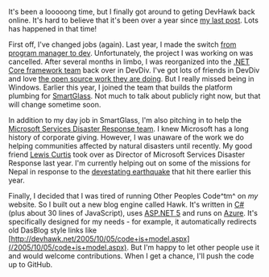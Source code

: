 It's been a looooong time, but I finally got around to geting DevHawk
back online. It's hard to believe that it's been over a year since 
[my last post](/blog/2014/4/26/yet-more-change-for-the-capitals). 
Lots has happened in that time!

First off, I've changed jobs (again). Last year, I made the switch
[from program manager to dev](/blog/2014/2/14/putting-the-dev-back-in-devhawk). 
Unfortunately, the project I was working on was cancelled. After several months in limbo,
I was reorganized into the [.NET Core framework team](http://dotnet.github.io/core/) 
back over in DevDiv. I've got lots of friends in DevDiv and love
[the open source work they are doing](https://github.com/dotnet/corefx).
But I really missed being in Windows. Earlier this year, I joined the team that builds the 
platform plumbing for [SmartGlass](http://www.xbox.com/smartglass). 
Not much to talk about publicly right now, but that will change sometime soon. 

In addition to my day job in SmartGlass, I'm also pitching in to help the [Microsoft Services Disaster
Response team](http://www.microsoft.com/about/corporatecitizenship/en-us/serving-communities/disaster-and-humanitarian-response/). 
I knew Microsoft has a long history of corporate giving. However, I was unaware
of the work we do helping communities affected by natural disasters until recently. 
My good friend [Lewis Curtis](https://www.linkedin.com/in/lewiscurtis) took over as 
Director of Microsoft Services Disaster Response last year. 
I'm currently helping out on some of the missions for Nepal in response to the 
[devestating earthquake](https://en.wikipedia.org/wiki/April_2015_Nepal_earthquake) that hit there earlier this year.    

Finally, I decided that I was tired of running Other Peoples Code^tm^ on *my* website. 
So I built out a new blog engine called Hawk. 
It's written in [C#](https://msdn.microsoft.com/en-us/library/vstudio/kx37x362.aspx) 
(plus about 30 lines of JavaScript), uses [ASP.NET 5](https://github.com/aspnet/home/) and runs on [Azure](http://azure.microsoft.com/). 
It's specifically designed for my needs - for example, it automatically 
redirects old DasBlog style links like [http://devhawk.net/2005/10/05/code+is+model.aspx](/2005/10/05/code+is+model.aspx). 
But I'm happy to let other people use it and would welcome contributions. 
When I get a chance, I'll push the code up to GitHub. 
